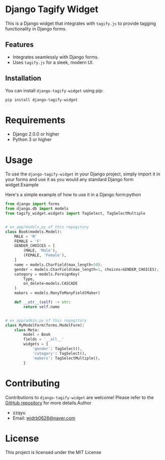 
# Django Tagify Widget

This is a Django widget that integrates with `tagify.js` to provide tagging functionality in Django forms.

## Features

- Integrates seamlessly with Django forms.
- Uses `tagify.js` for a sleek, modern UI.

## Installation

You can install `django-tagify-widget` using pip:

```bash
pip install django-tagify-widget
```
# Requirements
- Django 2.0.0 or higher
- Python 3 or higher

# Usage

To use the ```django-tagify-widget``` in your Django project, simply import it in your forms and use it as you would any standard Django form widget.Example

Here's a simple example of how to use it in a Django form:python
```python
from django import forms
from django.db import models
from tagify_widget.widgets import TagSelect, TagSelectMultiple


# ex_app/models.py of this repogitory
class Book(models.Model):
    MALE = 'M'
    FEMALE = 'F'
    GENDER_CHOICES = [
        (MALE, 'Male'),
        (FEMALE, 'Female'),
    ]
    name = models.CharField(max_length=50);
    gender = models.CharField(max_length=1, choices=GENDER_CHOICES);
    category = models.ForeignKey(
        Type,
        on_delete=models.CASCADE
    )
    makers = models.ManyToManyField(Maker)

    def __str__(self) -> str:
        return self.name


# ex_app/admin.py of this repogitory
class MyModelForm(forms.ModelForm):
    class Meta:
        model = Book
        fields = '__all__'
        widgets = {
            'gender': TagSelect(),
            'category': TagSelect(),
            'makers': TagSelectMultiple(),
        }
```

# Contributing

Contributions to ```django-tagify-widget``` are welcome! Please refer to the [GitHub repository](https://github.com/zzqyu/django-tagify-widget) for more details.Author
- zzqyu
- Email: [wjdrb0626@naver.com]()

# License

This project is licensed under the MIT License 